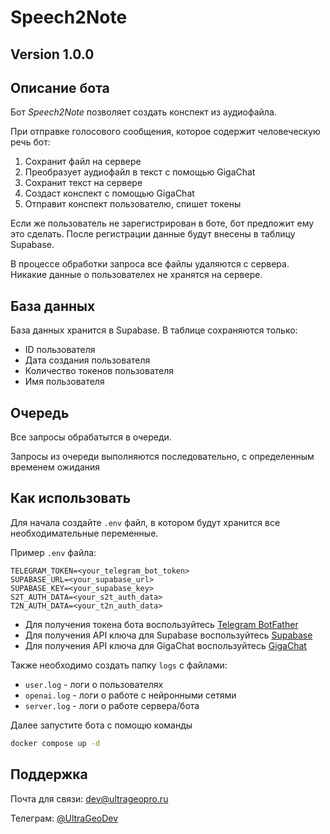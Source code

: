 # Speech2Note
## Version 1.0.0

## Описание бота

Бот *Speech2Note* позволяет создать конспект из аудиофайла.

При отправке голосового сообщения, которое содержит человеческую речь бот:
1. Сохранит файл на сервере
2. Преобразует аудиофайл в текст с помощью GigaChat
3. Сохранит текст на сервере
4. Создаст конспект с помощью GigaChat
5. Отправит конспект пользователю, спишет токены

Если же пользователь не зарегистрирован в боте, бот предложит ему это сделать.
После регистрации данные будут внесены в таблицу Supabase.

В процессе обработки запроса все файлы удаляются с сервера.
Никакие данные о пользователех не хранятся на сервере.

## База данных

База данных хранится в Supabase.
В таблице сохраняются только:
- ID пользователя
- Дата создания пользователя
- Количество токенов пользователя
- Имя пользователя

## Очередь

Все запросы обрабатытся в очереди.

Запросы из очереди выполняются последовательно, с определенным временем ожидания

## Как использовать

Для начала создайте `.env` файл, в котором будут хранится все необходимательные переменные.

Пример `.env` файла:
```
TELEGRAM_TOKEN=<your_telegram_bot_token>
SUPABASE_URL=<your_supabase_url>
SUPABASE_KEY=<your_supabase_key>
S2T_AUTH_DATA=<your_s2t_auth_data>
T2N_AUTH_DATA=<your_t2n_auth_data>
```

- Для получения токена бота воспользуйтесь [Telegram BotFather](https://telegram.me/BotFather)
- Для получения API ключа для Supabase воспользуйтесь [Supabase](https://supabase.com/docs)
- Для получения API ключа для GigaChat воспользуйтесь [GigaChat](https://developers.sber.ru/)

Также необходимо создать папку `logs` с файлами:
- `user.log` - логи о пользователях
- `openai.log` - логи о работе с нейронными сетями
- `server.log` - логи о работе сервера/бота

Далее запустите бота с помощю команды
```bash
docker compose up -d
```

## Поддержка
Почта для связи: dev@ultrageopro.ru

Телеграм: [@UltraGeoDev](https://t.me/UlraGeoDev)